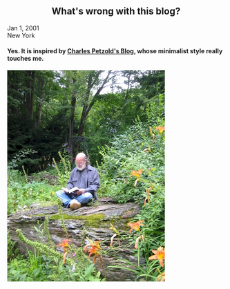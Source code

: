 <h2 style="text-align: center;">What's wrong with this blog?</h2>
<p class="right">Jan 1, 2001<br />New York</p>

#### Yes. It is inspired by [Charles Petzold's Blog](https://www.charlespetzold.com), whose minimalist style really touches me.

![Charles Petzold](./pics/CharlesReadingOnRock.jpg)
